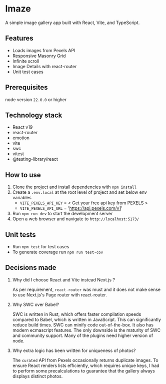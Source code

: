 # Imaze

A simple image gallery app built with React, Vite, and TypeScript.

## Features

- Loads images from Pexels API
- Responsive Masonry Grid
- Infinite scroll
- Image Details with react-router
- Unit test cases

## Prerequisites

node version `22.0.0` or higher

## Technology stack

- React v19
- react-router
- emotion
- vite
- swc
- vitest
- @testing-library/react

## How to use

1. Clone the project and install dependencies with `npm install`
2. Create a `.env.local` at the root level of project and set below env variables
   - `VITE_PEXELS_API_KEY` = < Get your free api key from PEXELS >
   - `VITE_PEXELS_API_URL` = 'https://api.pexels.com/v1'
3. Run `npm run dev` to start the development server
4. Open a web browser and navigate to `http://localhost:5173/`

## Unit tests

- Run `npm test` for test cases
- To generate coverage run `npm run test-cov`

## Decisions made

1. Why did I choose React and Vite instead Next.js ?

   As per requirement, `react-router` was must and it does not make sense to use Next.js's Page router with react-router.

2. Why SWC over Babel?

   SWC is written in Rust, which offers faster compilation speeds compared to Babel, which is written in JavaScript. This can significantly reduce build times. SWC can minify code out-of-the-box. It also has modern ecmascript features. The only downside is the maturity of SWC and community support. Many of the plugins need higher version of node.

3. Why extra logic has been written for uniqueness of photos?

   The `curated` API from Pexels occasionally returns duplicate images. To ensure React renders lists efficiently, which requires unique keys, I had to perform some precalculations to guarantee that the gallery always displays distinct photos.
